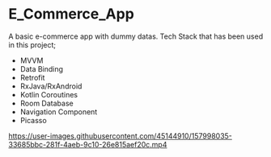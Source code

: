 # E_Commerce_App

A basic e-commerce app with dummy datas. Tech Stack that has been used in this project;

- MVVM
- Data Binding
- Retrofit
- RxJava/RxAndroid
- Kotlin Coroutines
- Room Database
- Navigation Component
- Picasso




https://user-images.githubusercontent.com/45144910/157998035-33685bbc-281f-4aeb-9c10-26e815aef20c.mp4



